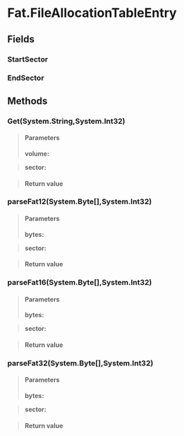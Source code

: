 ﻿


# Fat.FileAllocationTableEntry

## Fields

### StartSector

### EndSector

## Methods


### Get(System.String,System.Int32)

> #### Parameters
> **volume:** 

> **sector:** 

> #### Return value
> 

### parseFat12(System.Byte[],System.Int32)

> #### Parameters
> **bytes:** 

> **sector:** 

> #### Return value
> 

### parseFat16(System.Byte[],System.Int32)

> #### Parameters
> **bytes:** 

> **sector:** 

> #### Return value
> 

### parseFat32(System.Byte[],System.Int32)

> #### Parameters
> **bytes:** 

> **sector:** 

> #### Return value
> 